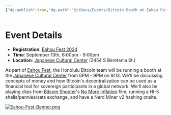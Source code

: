 ```yaml
---
{"dg-publish":true,"dg-path":"BitDevs/Events/Bitcoin Booth at Eahou Fest.md","permalink":"/bit-devs/events/bitcoin-booth-at-eahou-fest/","title":"Bitcoin Booth at Eahou Fest","tags":["bitcoin","event"],"noteIcon":"3","created":"2024-09-09T15:04:24.217-10:00","updated":"2024-09-09T18:38:56.575-10:00"}
---
```




# Event Details

- **Registration**: [Eahou Fest 2024](https://secure.givelively.org/event/purple-maia-foundation/eahou-fest-2024)
- **Time**: September 13th, 6:00pm - 9:00pm
- **Location**: [Japanese Cultural Center](https://maps.app.goo.gl/cVZ6H39rXQdBaVEN6?g_st=com.google.maps.preview.copy) (2454 S Beretania St.)

As part of [Eahou Fest](https://purplemaia.org/eahoufest/), the Honolulu Bitcoin team will be running a booth at the [Japanese Cultural Center](https://www.jcchawaii.org/) from 6PM - 9PM on 9/13. We'll be discussing concepts of money and how Bitcoin's decentralization can be used as a financial tool for sovereign participants in a global network. We'll also be playing clips from [Bitcoin Shooter](https://x.com/bitcoinshooter)'s [No More Inflation](https://bitcoinshooter.com/) film, running a HI-5 shells/pennies/sats exchange, and have a Nerd Miner v2 hashing onsite. 

[![Eahou-Fest-Banner.png](/img/user/para/artifacts/Eahou-Fest-Banner.png)](https://purplemaia.org/eahoufest/)